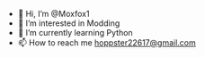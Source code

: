 - 👋 Hi, I’m @Moxfox1
- 👀 I’m interested in Modding
- 🌱 I’m currently learning Python
- 📫 How to reach me hoppster22617@gmail.com

<!---
Moxfox1/Moxfox1 is a ✨ special ✨ repository because its `README.md` (this file) appears on your GitHub profile.
You can click the Preview link to take a look at your changes.
--->

